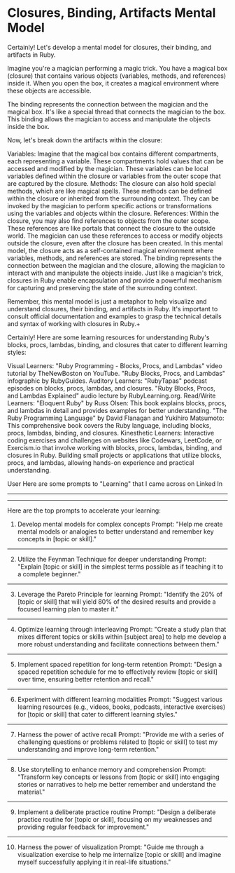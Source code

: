 # Closures, Binding, Artifacts Mental Model

Certainly! Let's develop a mental model for closures, their binding, and artifacts in Ruby.

Imagine you're a magician performing a magic trick. You have a magical box (closure) that contains various objects (variables, methods, and references) inside it. When you open the box, it creates a magical environment where these objects are accessible.

The binding represents the connection between the magician and the magical box. It's like a special thread that connects the magician to the box. This binding allows the magician to access and manipulate the objects inside the box.

Now, let's break down the artifacts within the closure:

Variables: Imagine that the magical box contains different compartments, each representing a variable. These compartments hold values that can be accessed and modified by the magician. These variables can be local variables defined within the closure or variables from the outer scope that are captured by the closure.
Methods: The closure can also hold special methods, which are like magical spells. These methods can be defined within the closure or inherited from the surrounding context. They can be invoked by the magician to perform specific actions or transformations using the variables and objects within the closure.
References: Within the closure, you may also find references to objects from the outer scope. These references are like portals that connect the closure to the outside world. The magician can use these references to access or modify objects outside the closure, even after the closure has been created.
In this mental model, the closure acts as a self-contained magical environment where variables, methods, and references are stored. The binding represents the connection between the magician and the closure, allowing the magician to interact with and manipulate the objects inside. Just like a magician's trick, closures in Ruby enable encapsulation and provide a powerful mechanism for capturing and preserving the state of the surrounding context.

Remember, this mental model is just a metaphor to help visualize and understand closures, their binding, and artifacts in Ruby. It's important to consult official documentation and examples to grasp the technical details and syntax of working with closures in Ruby.+

Certainly! Here are some learning resources for understanding Ruby's blocks, procs, lambdas, binding, and closures that cater to different learning styles:

Visual Learners:
"Ruby Programming - Blocks, Procs, and Lambdas" video tutorial by TheNewBoston on YouTube.
"Ruby Blocks, Procs, and Lambdas" infographic by RubyGuides.
Auditory Learners:
"RubyTapas" podcast episodes on blocks, procs, lambdas, and closures.
"Ruby Blocks, Procs, and Lambdas Explained" audio lecture by RubyLearning.org.
Read/Write Learners:
"Eloquent Ruby" by Russ Olsen: This book explains blocks, procs, and lambdas in detail and provides examples for better understanding.
"The Ruby Programming Language" by David Flanagan and Yukihiro Matsumoto: This comprehensive book covers the Ruby language, including blocks, procs, lambdas, binding, and closures.
Kinesthetic Learners:
Interactive coding exercises and challenges on websites like Codewars, LeetCode, or Exercism.io that involve working with blocks, procs, lambdas, binding, and closures in Ruby.
Building small projects or applications that utilize blocks, procs, and lambdas, allowing hands-on experience and practical understanding.

User
Here are some prompts to "Learning"  that I came across on Linked In
__________________________________
__________________________________
Here are the top prompts to accelerate your learning:
1. Develop mental models for complex concepts
Prompt: "Help me create mental models or analogies to better understand and remember key concepts in [topic or skill]."
________
2. Utilize the Feynman Technique for deeper understanding
Prompt: "Explain [topic or skill] in the simplest terms possible as if teaching it to a complete beginner."
________
3. Leverage the Pareto Principle for learning
Prompt: "Identify the 20% of [topic or skill] that will yield 80% of the desired results and provide a focused learning plan to master it."
________
4. Optimize learning through interleaving
Prompt: "Create a study plan that mixes different topics or skills within [subject area] to help me develop a more robust understanding and facilitate connections between them."
________
5. Implement spaced repetition for long-term retention
Prompt: "Design a spaced repetition schedule for me to effectively review [topic or skill] over time, ensuring better retention and recall."
________
6. Experiment with different learning modalities
Prompt: "Suggest various learning resources (e.g., videos, books, podcasts, interactive exercises) for [topic or skill] that cater to different learning styles."
________
7. Harness the power of active recall
Prompt: "Provide me with a series of challenging questions or problems related to [topic or skill] to test my understanding and improve long-term retention."
________
8. Use storytelling to enhance memory and comprehension
Prompt: "Transform key concepts or lessons from [topic or skill] into engaging stories or narratives to help me better remember and understand the material."
________
9. Implement a deliberate practice routine
Prompt: "Design a deliberate practice routine for [topic or skill], focusing on my weaknesses and providing regular feedback for improvement."
________
10. Harness the power of visualization
Prompt: "Guide me through a visualization exercise to help me internalize [topic or skill] and imagine myself successfully applying it in real-life situations."